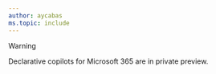 ```yaml
---
author: aycabas
ms.topic: include
---
```


<!-- markdownlint-disable MD041-->

> [!WARNING]
>
> Declarative copilots for Microsoft 365 are in private preview.
